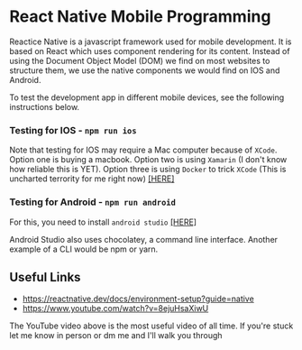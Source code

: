 # React Native Mobile Programming

Reactice Native is a javascript framework used for mobile development. It is based on React which uses component rendering for its content. Instead of using the Document Object Model (DOM) we find on most websites to structure them, we use the native components we would find on IOS and Android. 

To test the development app in different mobile devices, see the following instructions below.

### Testing for IOS - `npm run ios`

Note that testing for IOS may require a Mac computer because of `XCode`. Option one is buying a macbook. Option two is using `Xamarin` (I don't know how reliable this is YET). Option three is using `Docker` to trick `XCode` (This is uncharted terrority for me right now) [[HERE]](https://www.reddit.com/r/jailbreak/comments/gwg3e4/free_release_dockerosx_run_xcode_on_linux_sign/)

### Testing for Android - `npm run android`

For this, you need to install `android studio` [[HERE]](https://developer.android.com/studio?gclid=Cj0KCQjwkqSlBhDaARIsAFJANkhqEsx9jTrMUKjcRuQKDOMPkHAEEXGt0Tt7cozYD6l_TAUROo-KgdoaAmXnEALw_wcB&gclsrc=aw.ds)

Android Studio also uses chocolatey, a command line interface. Another example of a CLI would be npm or yarn.
## Useful Links
- https://reactnative.dev/docs/environment-setup?guide=native
- https://www.youtube.com/watch?v=8ejuHsaXiwU

The YouTube video above is the most useful video of all time. If you're stuck let me know in person or dm me and I'll walk you through
